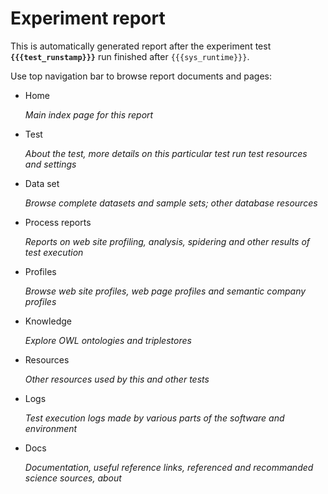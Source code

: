 ﻿# Experiment report

This is automatically generated report after the experiment test **`{{{test_runstamp}}}`** run finished after `{{{sys_runtime}}}`.

Use top navigation bar to browse report documents and pages:

*	Home
	
	_Main index page for this report_
	
*	Test
	
	_About the test, more details on this particular test run test resources and settings_

*	Data set
	
	_Browse complete datasets and sample sets; other database resources_

*	Process reports
	
	_Reports on web site profiling, analysis, spidering and other results of test execution_

*	Profiles
	
	_Browse web site profiles, web page profiles and semantic company profiles_

*	Knowledge
	
	_Explore OWL ontologies and triplestores_

*	Resources
	
	_Other resources used by this and other tests_
	
*	Logs
	
	_Test execution logs made by various parts of the software and environment_

*	Docs
	
	_Documentation, useful reference links, referenced and recommanded science sources, about_
